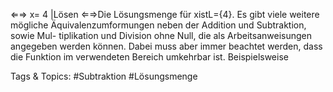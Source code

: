 ⇐⇒ x= 4 |Lösen
⇐⇒Die Lösungsmenge für xistL={4}.
Es gibt viele weitere mögliche Äquivalenzumformungen neben der Addition und Subtraktion, sowie Mul-
tiplikation und Division ohne Null, die als Arbeitsanweisungen angegeben werden können. Dabei muss
aber immer beachtet werden, dass die Funktion im verwendeten Bereich umkehrbar ist. Beispielsweise

   Tags & Topics:
   #Subtraktion
   #Lösungsmenge